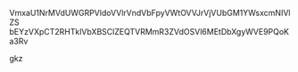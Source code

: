 VmxaU1NrMVdUWGRPVldoVVlrVndVbFpyVWtOVVJrVjVUbGM1YWsxcmNIVlZS
bEYzVXpCT2RHTklVbXBSClZEQTVRMmR3ZVdOSVl6MEtDbXgyWVE9PQoKa3Rv

gkz